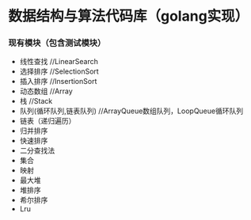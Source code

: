 # 数据结构与算法代码库（golang实现）

### 现有模块（包含测试模块）
* 线性查找                                         //LinearSearch
* 选择排序                                         //SelectionSort
* 插入排序                                         //InsertionSort
* 动态数组                                         //Array
* 栈                                              //Stack
* 队列(循环队列,链表队列)                            //ArrayQueue数组队列，LoopQueue循环队列
* 链表（递归遍历）
* 归并排序
* 快速排序
* 二分查找法
* 集合
* 映射
* 最大堆
* 堆排序
* 希尔排序
* Lru
